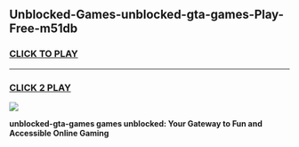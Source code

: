 
## Unblocked-Games-unblocked-gta-games-Play-Free-m51db
<h3>
<a href="https://premium76.site?title=unblocked-gta-games&ref=09A">CLICK TO PLAY</a></h3>
<hr>

<h3>
<a href="https://premium76.site?title=unblocked-gta-games&ref=09A">CLICK 2 PLAY</a>
  
</h3>

<a href="https://premium76.site?title=unblocked-gta-games&ref=09A"><img src="https://clearcache.store/games.png"></a>


**unblocked-gta-games games unblocked: Your Gateway to Fun and Accessible Online Gaming**
